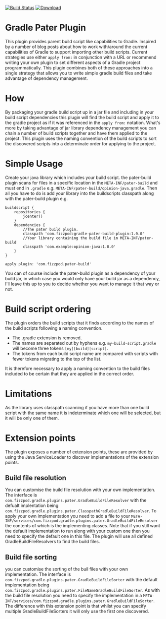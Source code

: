 [![Build Status](https://drone.io/github.com/boxheed/gradle-pater-build-plugin/status.png)](https://drone.io/github.com/boxheed/gradle-pater-build-plugin/latest)
[ ![Download](https://api.bintray.com/packages/boxhead/gradle-plugins/gradle-pater-build-plugin/images/download.svg) ](https://bintray.com/boxhead/gradle-plugins/gradle-pater-build-plugin/_latestVersion)

# Gradle Pater Plugin
This plugin provides parent build script like capabilities to Gradle. Inspired by a number of blog posts about how to work with/around the current capabilities of Gradle to support importing other build scripts. Current strategies use either `apply from:` in conjunction with a URL or recommend writing your own plugin to set different aspects of a Gradle project programmatically. This plugin combines both of these approaches into a single strategy that allows you to write simple gradle build files and take advantage of dependency management.

# How
By packaging your gradle build script up in a jar file and including in your build script dependencies this plugin will find the build script and apply it to the gradle project as if it was referenced in the `apply from:` notation. What's more by taking advantage of jar library dependency management you can chain a number of build scripts together and have them applied to the project. This plugin uses the naming convention of the build scripts to sort the discovered scripts into a determinate order for applying to the project.

# Simple Usage
Create your java library which includes your build script. the pater-build plugin scans for files in a specific location in the `META-INF/pater-build` and must end in `.gradle` e.g. `META-INF/pater-build/opinion-java.gradle`. Then all you have to do is add your library into the buildscripts classpath along with the pater-build plugin e.g.

```
buildscript {
	repositories {
		jcenter()
	}
	dependencies {
	    //The pater build plugin.
		classpath 'com.fizzpod:gradle-pater-build-plugin:1.0.0'
		//Your library containing the build file in META-INF/pater-build 
		classpath 'com.example:opinion-java:1.0.0'
	}
}

apply plugin: 'com.fizzpod.pater-build'

```

You can of course include the pater-build plugin as a dependency of your build jar, in which case you would only have your build jar as a dependency, I'll leave this up to you to decide whether you want to manage it that way or not.

# Build script ordering
The plugin orders the build scripts that it finds according to the names of the build scripts following a naming convention.
* The .gradle extension is removed.
* The names are separated out by hyphens e.g. `my-build-script.gradle` will become three tokens `[my][build][script]`.
* The tokens from each build script name are compared with scripts with fewer tokens migrating to the top of the list.
 
It is therefore necessary to apply a naming convention to the build files included to be certain that they are applied in the correct order.

# Limitations
As the library uses classpath scanning if you have more than one build script with the same name it is indeterminate which one will be selected, but it will be only one of them.

# Extension points
The plugin exposes a number of extension points, these are provided by using the Java ServiceLoader to discover implementations of the extension points.

## Build file resolution
You can customise the build file resolution with your own implementation. The interface is `com.fizzpod.gradle.plugins.pater.GradleBuildFileResolver` with the defualt implentation being `com.fizzpod.gradle.plugins.pater.ClasspathGradleBuildFileResolver`. To apply your own implementation you need to add a file to your `META-INF/services/com.fizzpod.gradle.plugins.pater.GradleBuildFileResolver` the contents of which is the implementing classes. Note that if you still want the default implementation to run along with your custom one then you need to specify the default one in this file. The plugin will use all defined GradleBuildFileResolvers to find the build files.

## Build file sorting
you can customise the sorting of the buil files with your own implementation. The interface is `com.fizzpod.gradle.plugins.pater.GradleBuildFileSorter` with the default implementation being `com.fizzpod.gradle.plugins.pater.FileNameGradleBuildFileSorter`. As with the build file resolution you need to specify the implementation in a `META-INF/services/com.fizzpod.gradle.plugins.pater.GradleBuildFileSorter`. The difference with this extension point is that whilst you can specify multiple GradleBuildFileSorters it will only use the first one discovered.

